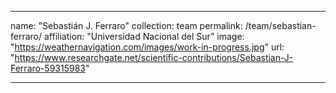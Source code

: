 ---

name: "Sebastián J. Ferraro"
collection: team
permalink: /team/sebastian-ferraro/
affiliation: "Universidad Nacional del Sur"
image: "https://weathernavigation.com/images/work-in-progress.jpg"
url: "https://www.researchgate.net/scientific-contributions/Sebastian-J-Ferraro-59315983"

---